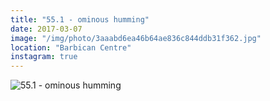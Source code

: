 ```yaml
---
title: "55.1 - ominous humming"
date: 2017-03-07
image: "/img/photo/3aaabd6ea46b64ae836c844ddb31f362.jpg"
location: "Barbican Centre"
instagram: true
---
```


![55.1 - ominous humming](/img/photo/3aaabd6ea46b64ae836c844ddb31f362.jpg)
